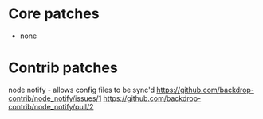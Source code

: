 Core patches
============

- none


Contrib patches
===============

node notify - allows config files to be sync'd
  https://github.com/backdrop-contrib/node_notify/issues/1
  https://github.com/backdrop-contrib/node_notify/pull/2


